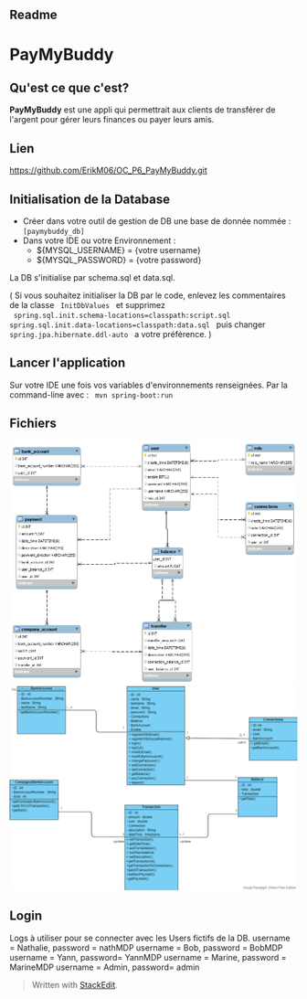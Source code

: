 ﻿## Readme

# PayMyBuddy
## Qu'est ce que c'est?
**PayMyBuddy** est une appli qui permettrait aux clients de transférer de l'argent pour gérer leurs finances ou payer leurs amis.

 ## Lien
 https://github.com/ErikM06/OC_P6_PayMyBuddy.git
 
 ## Initialisation de la Database
 -  Créer dans votre outil de gestion de DB une base de donnée nommée : <code> [paymybuddy_db] </code>
 - Dans votre IDE ou votre Environnement : 
	  -  ${MYSQL_USERNAME}  = {votre username}
	  - ${MYSQL_PASSWORD} = {votre password}

La DB s'initialise par schema.sql et data.sql.

( Si vous souhaitez initialiser la DB par le code, enlevez les commentaires de la classe <code> InitDbValues </code> et supprimez  
<code> spring.sql.init.schema-locations=classpath:script.sql 
spring.sql.init.data-locations=classpath:data.sql </code>
puis changer <code> spring.jpa.hibernate.ddl-auto </code> a votre préférence. )

## Lancer l'application
Sur votre IDE une fois vos variables d'environnements renseignées.
Par la command-line avec : <code> mvn spring-boot:run </code>

 
## Fichiers

![BDD diagram](diagrams/P6_DBB_Modele/P6_DBB_Modele.png)
![Class diagram](diagrams/P6_DBB_Modele/domaine_metier_P6.png)

## Login
Logs à utiliser pour se connecter avec les Users fictifs de la DB.
username = Nathalie,  password = nathMDP 
username = Bob, password = BobMDP
username = Yann, password= YannMDP 
username = Marine, password = MarineMDP
username = Admin, password=  admin



> Written with [StackEdit](https://stackedit.io/).
